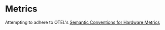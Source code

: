 # Metrics

Attempting to adhere to OTEL's [Semantic Conventions for Hardware Metrics](https://github.com/open-telemetry/opentelemetry-specification/blob/main/specification/metrics/semantic_conventions/hardware-metrics.md#semantic-conventions-for-hardware-metrics)

